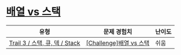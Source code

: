 # [배열 vs 스택](https://https://en.codetree.ai/trails/complete/curated-cards/challenge-array-versus-stack)

|유형|문제 경험치|난이도|
|---|---|---|
|[Trail 3 / 스택, 큐, 덱 / Stack](https://https://en.codetree.ai/trail-info/novice-high/)|[[Challenge]배열 vs 스택](https://https://en.codetree.ai/trails/complete/curated-cards/challenge-array-versus-stack/)|쉬움|

